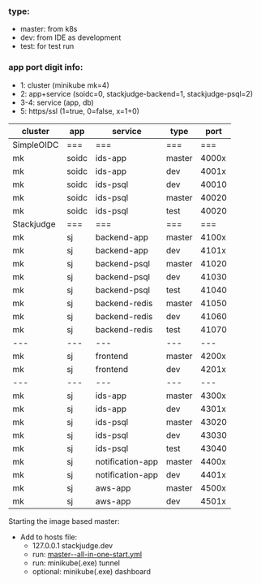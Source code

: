 ### type:
* master: from k8s
* dev: from IDE as development
* test: for test run

### app port digit info:
* 1: cluster     (minikube mk=4)
* 2: app+service (soidc=0, stackjudge-backend=1, stackjudge-psql=2)
* 3-4: service   (app, db)
* 5: https/ssl   (1=true, 0=false, x=1+0)

| cluster    | app   | service          | type   | port  |
|------------|-------|------------------|--------|-------|
| SimpleOIDC | ===   | ===              | ===    | ===   |
| mk         | soidc | ids-app          | master | 4000x |
| mk         | soidc | ids-app          | dev    | 4001x |
| mk         | soidc | ids-psql         | dev    | 40010 |
| mk         | soidc | ids-psql         | master | 40020 |
| mk         | soidc | ids-psql         | test   | 40020 |
| Stackjudge | ===   | ===              | ===    | ===   |
| mk         | sj    | backend-app      | master | 4100x |
| mk         | sj    | backend-app      | dev    | 4101x |
| mk         | sj    | backend-psql     | master | 41020 |
| mk         | sj    | backend-psql     | dev    | 41030 |
| mk         | sj    | backend-psql     | test   | 41040 |
| mk         | sj    | backend-redis    | master | 41050 |
| mk         | sj    | backend-redis    | dev    | 41060 |
| mk         | sj    | backend-redis    | test   | 41070 |
| ---        | ---   | ---              | ---    | ---   |
| mk         | sj    | frontend         | master | 4200x |
| mk         | sj    | frontend         | dev    | 4201x |
| ---        | ---   | ---              | ---    | ---   |
| mk         | sj    | ids-app          | master | 4300x |
| mk         | sj    | ids-app          | dev    | 4301x |
| mk         | sj    | ids-psql         | master | 43020 |
| mk         | sj    | ids-psql         | dev    | 43030 |
| mk         | sj    | ids-psql         | test   | 43040 |
| mk         | sj    | notification-app | master | 4400x |
| mk         | sj    | notification-app | dev    | 4401x |
| mk         | sj    | aws-app          | master | 4500x |
| mk         | sj    | aws-app          | dev    | 4501x |


Starting the image based master:
* Add to hosts file:
  - 127.0.0.1 stackjudge.dev
  - run: [master--all-in-one-start.yml](k8s%2Fstackjudge%2Fmaster--all-in-one-start.yml)
  - run: minikube(.exe) tunnel
  - optional: minikube(.exe) dashboard
